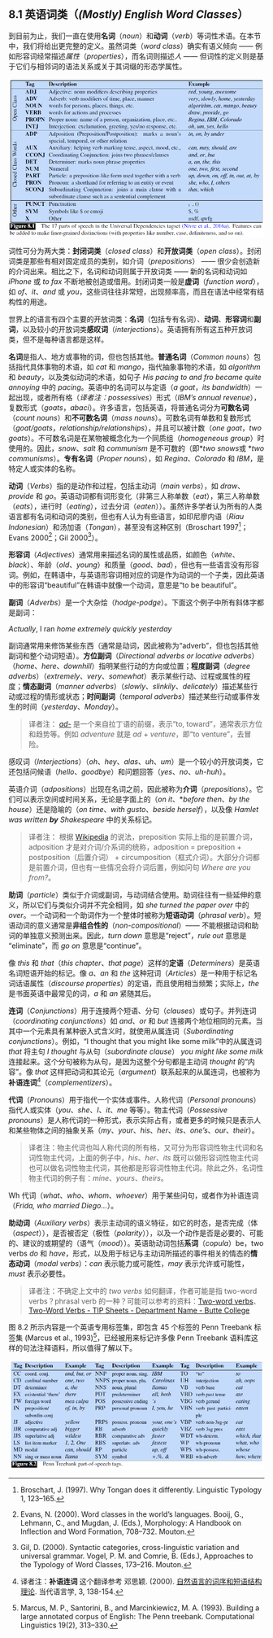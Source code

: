 ## 8.1 英语词类（*(Mostly) English Word Classes*）

到目前为止，我们一直在使用**名词**（*noun*）和**动词**（*verb*）等词性术语。在本节中，我们将给出更完整的定义。虽然词类（*word class*）确实有语义倾向 —— 例如形容词经常描述*属性*（*properties*），而名词则描述*人* —— 但词性的定义则是基于它们与相邻词的语法关系或关于其词缀的形态学属性。

![图 8.1](assets/fig8.1.png)

词性可分为两大类：**封闭词类**（*closed class*）和**开放词类**（*open class*）。封闭词类是那些有相对固定成员的类别，如介词（*prepositions*） —— 很少会创造新的介词出来。相比之下，名词和动词则属于开放词类 —— 新的名词和动词如 *iPhone* 或 *to fax* 不断地被创造或借用。封闭词类一般是**虚词**（*function word*），如 *of*、*it*、*and* 或 *you*，这些词往往非常短，出现频率高，而且在语法中经常有结构性的用途。

世界上的语言有四个主要的开放词类：**名词**（包括专有名词）、**动词**、**形容词**和**副词**，以及较小的开放词类**感叹词**（*interjections*）。英语拥有所有这五种开放词类，但不是每种语言都是这样。

**名词**是指人、地方或事物的词，但也包括其他。**普通名词**（*Common nouns*）包括指代具体事物的术语，如 *cat* 和 *mango*，指代抽象事物的术语，如 *algorithm* 和 *beauty*，以及类似动词的术语，如句子 *His pacing to and fro became quite annoying* 中的 *pacing*。英语中的名词可以与定语（*a goat*，*its bandwidth*）一起出现，或者所有格（*译者注：possessives*）形式（*IBM’s annual revenue*），复数形式（*goats*，*abaci*）。许多语言，包括英语，将普通名词分为**可数名词**（*count nouns*）和**不可数名词**（*mass nouns*）。可数名词有单数和复数形式（*goat/goats*，*relationship/relationships*），并且可以被计数（*one goat*，*two goats*）。不可数名词是在某物被概念化为一个同质组（*homogeneous group*）时使用的。因此，*snow*、*salt* 和 *communism* 是不可数的（即\**two snows*或 \**two communisms*）。**专有名词**（*Proper nouns*），如 *Regina*、*Colorado* 和 *IBM*，是特定人或实体的名称。

**动词**（*Verbs*）指的是动作和过程，包括主动词（*main verbs*），如 *draw*、*provide* 和 *go*。英语动词都有词形变化（非第三人称单数（*eat*），第三人称单数（*eats*），进行时（*eating*），过去分词（*eaten*））。虽然许多学者认为所有的人类语言都有名词和动词的类别，但也有人认为有些语言，如印尼廖内语（*Riau Indonesian*）和汤加语（*Tongan*），甚至没有这种区别（Broschart 1997[^1]；Evans 2000[^2]；Gil 2000[^3]）。

**形容词**（*Adjectives*）通常用来描述名词的属性或品质，如颜色（*white*、*black*）、年龄（*old*、*young*）和质量（*good*、*bad*），但也有一些语言没有形容词。例如，在韩语中，与英语形容词相对应的词是作为动词的一个子类，因此英语中的形容词“beautiful”在韩语中就像一个动词，意思是“to be beautiful”。

**副词**（*Adverbs*）是一个大杂烩（*hodge-podge*）。下面这个例子中所有斜体字都是副词：

*Actually*, I ran *home extremely quickly yesterday*

副词通常用来修饰某些东西（通常是动词，因此被称为“adverb”，但也包括其他副词和整个动词短语）。**方位副词**（*Directional adverbs or locative adverbs*）（*home*、*here*、*downhill*）指明某些行动的方向或位置；**程度副词**（*degree adverbs*）（*extremely*、*very*、*somewhat*）表示某些行动、过程或属性的程度；**情态副词**（*manner adverbs*）（*slowly*、*slinkily*、*delicately*）描述某些行动或过程的情形或状态；**时间副词**（*temporal adverbs*）描述某些行动或事件发生的时间（*yesterday*、*Monday*）。

> 译者注：
> [*ad-*](https://www.dictionary.com/browse/ad-) 是一个来自拉丁语的前缀，表示“to, toward”，通常表示方位和趋势等。例如 *adventure* 就是 *ad* + *venture*，即“to venture”，去冒险。

感叹词（*Interjections*）（*oh*、*hey*、*alas*、*uh*、*um*）是一个较小的开放词类，它还包括问候语（*hello*、*goodbye*）和问题回答（*yes*、*no*、*uh-huh*）。

英语介词（*adpositions*）出现在名词之前，因此被称为**介词**（*prepositions*）。它们可以表示空间或时间关系，无论是字面上的（*on it*、**before then*、*by the house*）还是隐喻的（*on time*、*with gusto*、*beside herself*），以及像 *Hamlet was written **by** Shakespeare* 中的关系标记。

> 译者注：
> 根据 [Wikipedia](https://zh.wikipedia.org/wiki/%E4%BB%8B%E8%A9%9E) 的说法，preposition 实际上指的是前置介词，adposition 才是对介词/介系词的统称，adposition = preposition + postposition（后置介词） + circumposition（框式介词）。大部分介词都是前置介词，但也有一些情况会将介词后置，例如问句 *Where are you from?*。

**助词**（*particle*）类似于介词或副词，与动词结合使用。助词往往有一些延伸的意义，所以它们与类似介词并不完全相同，如 *she turned the paper over* 中的 *over*。一个动词和一个助词作为一个整体时被称为**短语动词**（*phrasal verb*）。短语动词的意义通常是**非组合性的**（*non-compositional*）—— 不能根据动词和助词的单独意义预测出来。因此，*turn down* 意思是“reject”，*rule out* 意思是 “eliminate”，而 *go on* 意思是“continue”。

像 *this* 和 *that*（*this chapter*、*that page*）这样的**定语**（*Determiners*）是英语名词短语开始的标记。像 *a*、*an* 和 *the* 这种冠词（*Articles*）是一种用于标记名词话语属性（*discourse properties*）的定语，而且使用相当频繁；实际上，*the* 是书面英语中最常见的词，*a* 和 *an* 紧随其后。

**连词**（*Conjunctions*）用于连接两个短语、分句（*clauses*）或句子。并列连词（*coordinating conjunctions*）如 *and*、*or* 和 *but* 连接两个地位相同的元素。当其中一个元素具有某种嵌入式含义时，就使用从属连词（*Subordinating conjunctions*）。例如，“I thought that you might like some milk”中的从属连词 *that* 将主句 *I thought* 与从句（*subordinate clause*） *you might like some milk* 连接起来。这个分句被称为从句，是因为这整个分句都是主动词 *thought* 的“内容”。像 *that* 这样把动词和其论元（*argument*）联系起来的从属连词，也被称为**补语连词**[^4]（*complementizers*）。

**代词**（*Pronouns*）用于指代一个实体或事件。人称代词（*Personal pronouns*）指代人或实体（*you*、*she*、*I*、*it*、*me* 等等）。物主代词（*Possessive pronouns*）是人称代词的一种形式，表示实际占有，或者更多的时候只是表示人和某些物体之间的抽象关系（*my*、*your*、*his*、*her*、*its*、*one’s*、*our*、*their*）。

> 译者注：物主代词也叫人称代词的所有格，又可分为形容词性物主代词和名词性物主代词，上面的例子中，*his*、*her*、*its* 既可以做形容词性物主代词也可以做名词性物主代词，其他都是形容词性物主代词。除此之外，名词性物主代词的例子有：*mine*、*yours*、*theirs*。

Wh 代词（*what*、*who*、*whom*、*whoever*）用于某些问句，或者作为补语连词（*Frida, who married Diego...*）。

**助动词**（*Auxiliary verbs*）表示主动词的语义特征，如它的时态，是否完成（体（*aspect*）），是否被否定（极性（*polarity*）），以及一个动作是否是必要的、可能的、建议的或期望的（语气（*mood*））。英语助动词包括**系词**（*copula*）be，two verbs *do* 和 *have*，形式，以及用于标记与主动词所描述的事件相关的情态的**情态动词**（*modal verbs*）：*can* 表示能力或可能性，*may* 表示允许或可能性，*must* 表示必要性。

> 译者注：不确定上文中的 *two verbs* 如何翻译，作者可能是指 two-word verbs？phrasal verb 的一种？可能可以参考的资料：[Two-word verbs](https://www.englishgrammar.org/verbs-prepositions-adverb-particles/)、[Two-Word Verbs - TIP Sheets - Department Name - Butte College](http://www.butte.edu/departments/cas/tipsheets/grammar/two_word_verbs.html)

图 8.2 所示内容是一个英语专用标签集，即包含 45 个标签的 Penn Treebank 标签集 (Marcus et al., 1993)[^5]，已经被用来标记许多像 Penn Treebank 语料库这样的句法注释语料，所以值得了解以下。

![图 8.2](assets/fig8.2.png)

[^1]: Broschart, J. (1997). Why Tongan does it differently. Linguistic Typology 1, 123–165.  
[^2]: Evans, N. (2000). Word classes in the world’s languages. Booij, G., Lehmann, C., and Mugdan, J. (Eds.), Morphology: A Handbook on Inflection and Word Formation, 708–732. Mouton.  
[^3]: Gil, D. (2000). Syntactic categories, cross-linguistic variation and universal grammar. Vogel, P. M. and Comrie, B. (Eds.), Approaches to the Typology of Word Classes, 173–216. Mouton.  
[^4]: 译者注：**补语连词** 这个翻译参考 邓思颖. (2000). [自然语言的词序和短语结构理论](https://core.ac.uk/download/pdf/61165967.pdf). 当代语言学, 3, 138-154.  
[^5]: Marcus, M. P., Santorini, B., and Marcinkiewicz, M. A. (1993). Building a large annotated corpus of English: The Penn treebank. Computational Linguistics 19(2), 313–330.
